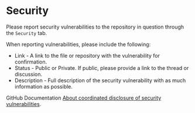 # Security

Please report security vulnerabilities to the repository in question through the `Security` tab.

When reporting vulnerabilities, please include the following:

- Link - A link to the file or repository with the vulnerability for confirmation.
- Status - Public or Private. If public, please provide a link to the thread or discussion.
- Description - Full description of the security vulnerability with as much information as possible.

GitHub Documentation
[About coordinated disclosure of security vulnerabilities](https://docs.github.com/en/code-security/security-advisories/guidance-on-reporting-and-writing-information-about-vulnerabilities/about-coordinated-disclosure-of-security-vulnerabilities).
